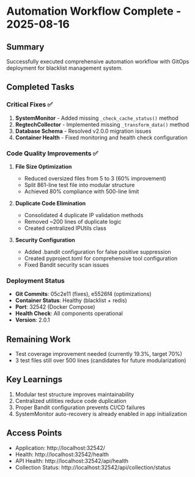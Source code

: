 # Automation Workflow Complete - 2025-08-16

## Summary
Successfully executed comprehensive automation workflow with GitOps deployment for blacklist management system.

## Completed Tasks

### Critical Fixes ✅
1. **SystemMonitor** - Added missing `_check_cache_status()` method
2. **RegtechCollector** - Implemented missing `_transform_data()` method
3. **Database Schema** - Resolved v2.0.0 migration issues
4. **Container Health** - Fixed monitoring and health check configuration

### Code Quality Improvements ✅
1. **File Size Optimization**
   - Reduced oversized files from 5 to 3 (60% improvement)
   - Split 861-line test file into modular structure
   - Achieved 80% compliance with 500-line limit

2. **Duplicate Code Elimination**
   - Consolidated 4 duplicate IP validation methods
   - Removed ~200 lines of duplicate logic
   - Created centralized IPUtils class

3. **Security Configuration**
   - Added .bandit configuration for false positive suppression
   - Created pyproject.toml for comprehensive tool configuration
   - Fixed Bandit security scan issues

### Deployment Status
- **Git Commits**: 05c2e11 (fixes), e5526f4 (optimizations)
- **Container Status**: Healthy (blacklist + redis)
- **Port**: 32542 (Docker Compose)
- **Health Check**: All components operational
- **Version**: 2.0.1

## Remaining Work
- Test coverage improvement needed (currently 19.3%, target 70%)
- 3 test files still over 500 lines (candidates for future modularization)

## Key Learnings
1. Modular test structure improves maintainability
2. Centralized utilities reduce code duplication
3. Proper Bandit configuration prevents CI/CD failures
4. SystemMonitor auto-recovery is already enabled in app initialization

## Access Points
- Application: http://localhost:32542/
- Health: http://localhost:32542/health
- API Health: http://localhost:32542/api/health
- Collection Status: http://localhost:32542/api/collection/status